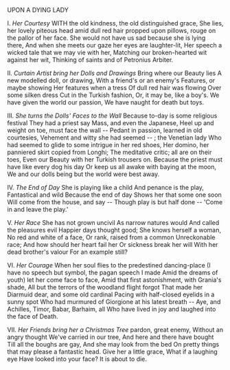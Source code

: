 UPON A DYING LADY

I.  *Her Courtesy*
WITH the old kindness, the old distinguished grace,
She lies, her lovely piteous head amid dull red hair
propped upon pillows, rouge on the pallor of her face.
She would not have us sad because she is lying there,
And when she meets our gaze her eyes are laughter-lit,
Her speech a wicked tale that we may vie with her,
Matching our broken-hearted wit against her wit,
Thinking of saints and of Petronius Arbiter.

II.  *Curtain Artist bring her Dolls and Drawings*
Bring where our Beauty lies
A new modelled doll, or drawing,
With a friend's or an enemy's
Features, or maybe showing
Her features when a tress
Of dull red hair was flowing
Over some silken dress
Cut in the Turkish fashion,
Or, it may be, like a boy's.
We have given the world our passion,
We have naught for death but toys.

III.  *She turns the Dolls' Faces to the Wall*
Because to-day is some religious festival
They had a priest say Mass, and even the Japanese,
Heel up and weight on toe, must face the wall
-- Pedant in passion, learned in old courtesies,
Vehement and witty she had seemed -- ; the Venetian lady
Who had seemed to glide to some intrigue in her red shoes,
Her domino, her panniered skirt copied from Longhi;
The meditative critic; all are on their toes,
Even our Beauty with her Turkish trousers on.
Because the priest must have like every dog his day
Or keep us all awake with baying at the moon,
We and our dolls being but the world were best away.

IV.  *The End of Day*
She is playing like a child
And penance is the play,
Fantastical and wild
Because the end of day
Shows her that some one soon
Will come from the house, and say --
Though play is but half done --
'Come in and leave the play.'

V.  *Her Race*
She has not grown uncivil
As narrow natures would
And called the pleasures evil
Happier days thought good;
She knows herself a woman,
No red and white of a face,
Or rank, raised from a common
Unreckonable race;
And how should her heart fail her
Or sickness break her will
With her dead brother's valour
For an example still?

VI.  *Her Courage*
When her soul flies to the predestined dancing-place
(I have no speech but symbol, the pagan speech I made
Amid the dreams of youth) let her come face to face,
Amid that first astonishment, with Grania's shade,
All but the terrors of the woodland flight forgot
That made her Diarmuid dear, and some old cardinal
Pacing with half-closed eyelids in a sunny spot
Who had murmured of Giorgione at his latest breath --
Aye, and Achilles, Timor, Babar, Barhaim, all
Who have lived in joy and laughed into the face of Death.

VII.  *Her Friends bring her a Christmas Tree*
pardon, great enemy,
Without an angry thought
We've carried in our tree,
And here and there have bought
Till all the boughs are gay,
And she may look from the bed
On pretty things that may
please a fantastic head.
Give her a little grace,
What if a laughing eye
Have looked into your face?
It is about to die.
